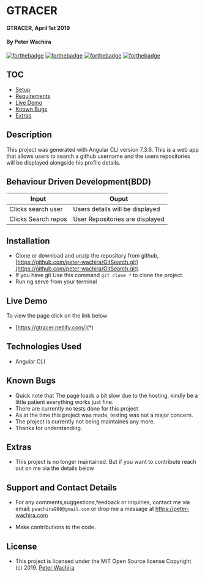 
# GTRACER
#### GTRACER, April 1st 2019
#### By **Peter Wachira**

[![forthebadge](https://forthebadge.com/images/badges/powered-by-electricity.svg)](https://forthebadge.com)
[![forthebadge](https://forthebadge.com/images/badges/made-with-typescript.svg)](https://forthebadge.com)
[![forthebadge](https://forthebadge.com/images/badges/uses-html.svg)](https://forthebadge.com)
[![forthebadge](https://forthebadge.com/images/badges/uses-css.svg)](https://forthebadge.com)




## TOC

- [Setup](#Installation)
- [Requirements](#Description)
- [Live Demo](#Live)
- [Known Bugs](#extras)
- [Extras](#extras)




## Description

This project was generated with Angular CLI version 7.3.6. This is a web app that allows users to search a github username and the users repositories will be displayed alongside his profile details.

## Behaviour Driven Development(BDD)


| Input                        | Ouput                                                                                            |
|--------------------------    |----------------------------------------------------------------------------------------------    |
| Clicks search user    | Users details will be displayed                  |
| Clicks Search repos         | User Repositories are displayed             |


## Installation 


- Clone  or download and unzip the repository from github, [https://github.com/peter-wachira/GitSearch.git](https://github.com/peter-wachira/GitSearch.git).
- If you have git Use this command `git clone *` to clone the project.
- Run ng serve from your terminal

## Live Demo
To view the page click on the link below
* [https://gtracer.netlify.com/](*)




## Technologies Used
- Angular CLI


## Known Bugs
- Quick note that The page loads a bit slow due to the hosting, kindly be a little patient everything works just fine.
- There are currently no tests done for this project
- As at the time this project was made, testing was not a major concern.
- The project is currently not being maintaines any more.
- Thanks for understanding.


## Extras

- This project is no longer maintained. But if you want to contribute reach out on me via the details below 

## Support and Contact Details

- For any comments,suggestions,feedback or inquiries, contact me via email: `pwachira900@gmail.com` or drop me a message at https://peter-wachira.com


- Make contributions to the code.

## License
- This project is licensed under the MIT Open Source license Copyright (c) 2019. [Peter Wachira](https://github.com/peter-wachira)
